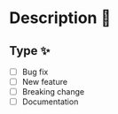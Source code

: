 # Description 📣

<!-- Please include a summary of the change and which issue is fixed. Please also include relevant motivation and context. List any dependencies that are required for this change. -->

## Type ✨

- [ ] Bug fix
- [ ] New feature
- [ ] Breaking change
- [ ] Documentation
